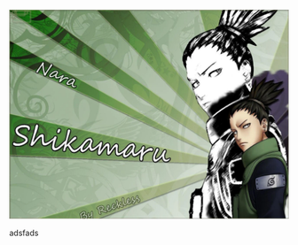 ![shikamaru](https://github.com/whitebird1016/Clean-Code-in-JavaScript/blob/main/CUEVhE5.webp)


adsfads
